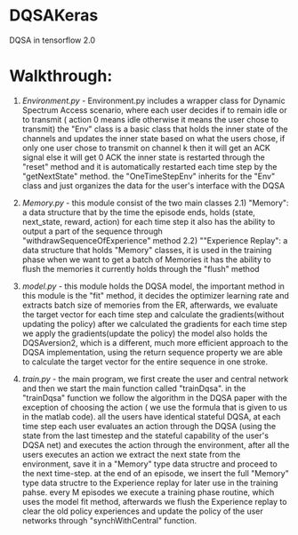 # DQSAKeras
DQSA in tensorflow 2.0

# Walkthrough:
1) *Environment.py* - Environment.py includes a wrapper class for Dynamic Spectrum Access scenario,
                   where each user decides if to remain idle or to transmit ( action 0 means idle otherwise it means the user chose to transmit)
                   the "Env" class is a basic class that holds the inner state of the channels and updates the inner state based on what the users chose, if only one user chose to transmit on channel k then it will get an ACK signal else it will get 0 ACK
                   the inner state is restarted through the "reset" method and it is automatically restarted each time step by the "getNextState" method.
                   the "OneTimeStepEnv" inherits for the "Env" class and just organizes the data for the user's interface with the DQSA
                   
2) *Memory.py* - this module consist of the two main classes
                  2.1) "Memory": a data structure that by the time the episode ends, holds (state, next_state, reward, action) for each time step
                                 it also has the ability to output a part of the sequence through "withdrawSequenceOfExperience" method 
                  2.2) ""Experience Replay": a data structure that holds "Memory" classes, it is used in the training phase when we want to get a batch of Memories
                                             it has the ability to flush the memories it currently holds through the "flush" method
3) *model.py* - this module holds the DQSA model, the important method in this module is the "fit" method, it decides the optimizer learning rate
                and extracts batch size of memories from the ER, afterwards, we evaluate the target vector for each time step and calculate the gradients(without updating the policy)
                after we calculated the gradients for each time step we apply the gradients(update the policy)
                the model also holds the DQSAversion2, which is a different, much more efficient approach to the DQSA                    implementation, using the return sequence property we are able to calculate the target vector for the entire sequence in one stroke.
4) *train.py* - the main program, we first create the user and central network and then we start the main function called "trainDqsa".
                in the "trainDqsa" function we follow the algorithm in the DQSA paper with the exception of choosing the action ( we use the formula that is given to us in the matlab code).
                all the users have identical stateful DQSA, at each time step each user evaluates an action through the DQSA (using the state from the last timestep
                and the stateful capability of the user's DQSA net) and executes the action through the environment, after all the users executes an action we extract the next state from the 
                environment, save it in a "Memory" type data structre and proceed to the next time-step.
                at the end of an episode, we insert the full "Memory" type data structre to the Experience replay for later use in the training pahse.
                every M episodes we execute a training phase routine, which uses the model fit method, afterwards we flush the Experience replay
                to clear the old policy experiences and update the policy of the user networks through "synchWithCentral" function.
 

